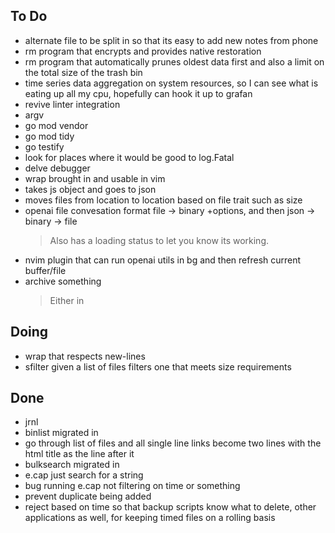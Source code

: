 ## To Do

- alternate file to be split in so that its easy to add new notes from phone
- rm program that encrypts and provides native restoration
- rm program that automatically prunes oldest data first and also a limit on the total size of the trash bin
- time series data aggregation on system resources, so I can see what is eating up all my cpu, hopefully can hook it up to grafan
- revive linter integration
- argv
- go mod vendor
- go mod tidy
- go testify
- look for places where it would be good to log.Fatal
- delve debugger
- wrap brought in and usable in vim
- takes js object and goes to json
- moves files from location to location based on file trait such as size
- openai file convesation format file -> binary +options, and then json -> binary -> file
    > Also has a loading status to let you know its working.
- nvim plugin that  can run openai utils in bg and then refresh current buffer/file
- archive something
    > Either in

## Doing

- wrap that respects new-lines
- sfilter given a list of files filters one that meets size requirements

## Done

- jrnl
- binlist migrated in
- go through list of files and all single line links become two lines with the html title as the line after it
- bulksearch migrated in
- e.cap just search for a string
- bug running e.cap not filtering on time or something
- prevent duplicate being added
- reject based on time so that backup scripts know what to delete, other applications as well, for keeping timed files on a rolling basis

